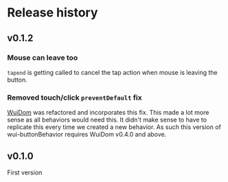 # Release history

## v0.1.2

### Mouse can leave too
`tapend` is getting called to cancel the tap action when mouse is leaving the button.

### Removed touch/click `preventDefault` fix

[WuiDom](https://github.com/Wizcorp/wui-Dom/releases/tag/0.3.3) was refactored and incorporates this fix.
This made a lot more sense as all behaviors would need this.
It didn't make sense to have to replicate this every time we created a new behavior.
As such this version of wui-buttonBehavior requires WuiDom v0.4.0 and above.


## v0.1.0

First version